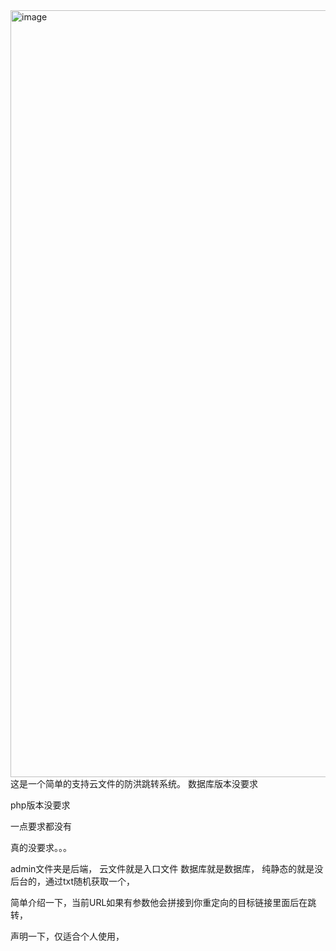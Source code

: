 <img width="1227" alt="image" src="https://github.com/user-attachments/assets/7015f2cc-70ce-4b5d-be81-d647207e6a5b" />
这是一个简单的支持云文件的防洪跳转系统。
数据库版本没要求

php版本没要求

一点要求都没有

真的没要求。。。

admin文件夹是后端，
云文件就是入口文件
数据库就是数据库，
纯静态的就是没后台的，通过txt随机获取一个，

简单介绍一下，当前URL如果有参数他会拼接到你重定向的目标链接里面后在跳转，

声明一下，仅适合个人使用，
